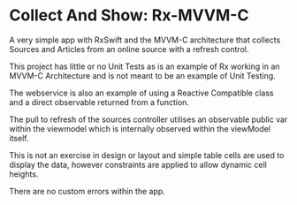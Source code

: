 # Collect And Show: Rx-MVVM-C

A very simple app with RxSwift and the MVVM-C architecture that collects Sources and Articles from an online source with a refresh control.

This project has little or no Unit Tests as is an example of Rx working in an MVVM-C Architecture and is not meant to be an example of Unit Testing.

The webservice is also an example of using a Reactive Compatible class and a direct observable returned from a function.

The pull to refresh of the sources controller utilises an observable public var within the viewmodel which is internally observed within the viewModel itself.

This is not an exercise in design or layout and simple table cells are used to display the data, however constraints are applied to allow dynamic cell heights.

There are no custom errors within the app.